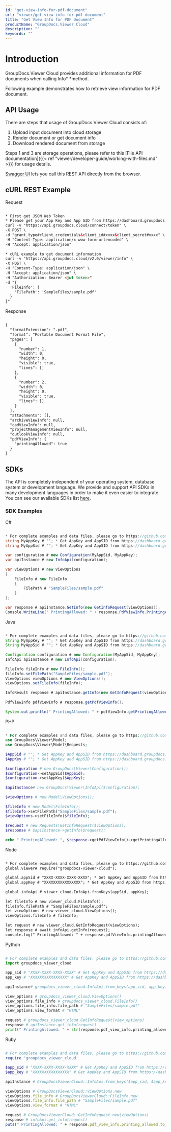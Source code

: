 ```yaml
---
id: "get-view-info-for-pdf-document"
url: "viewer/get-view-info-for-pdf-document"
title: "Get View Info for PDF Document"
productName: "GroupDocs.Viewer Cloud"
description: ""
keywords: ""
---
```


 






# Introduction #

GroupDocs.Viewer Cloud provides additional information for PDF documents when calling Info* *method. 

Following example demonstrates how to retrieve view information for PDF document.

## API Usage ##

There are steps that usage of GroupDocs.Viewer Cloud consists of:

1. Upload input document into cloud storage
1. Render document or get document info
1. Download rendered document from storage

Steps 1 and 3 are storage operations, please refer to this [File API documentation]({{< ref "viewer/developer-guide/working-with-files.md" >}}) for usage details.

[Swagger UI](https://apireference.groupdocs.cloud/viewer/) lets you call this REST API directly from the browser. 

## cURL REST Example ##


 Request
```html 

* First get JSON Web Token
* Please get your App Key and App SID from https://dashboard.groupdocs.cloud/#/apps. Kindly place App Key in "client_secret" and App SID in "client_id" argument.
curl -v "https://api.groupdocs.cloud/connect/token" \
-X POST \
-d "grant_type#client_credentials&client_id#xxxx&client_secret#xxxx" \
-H "Content-Type: application/x-www-form-urlencoded" \
-H "Accept: application/json"
  
* cURL example to get document information
curl -v "https://api.groupdocs.cloud/v2.0/viewer/info" \
-X POST \
-H "Content-Type: application/json" \
-H "Accept: application/json" \
-H "Authorization: Bearer <jwt token>"
-d "{
  'FileInfo': {
    'FilePath': 'SampleFiles/sample.pdf'
  }
}"

```


 Response
```html 

{
  "formatExtension": ".pdf",
  "format": "Portable Document Format File",
  "pages": [
    {
      "number": 1,
      "width": 0,
      "height": 0,
      "visible": true,
      "lines": []
    },
    {
      "number": 2,
      "width": 0,
      "height": 0,
      "visible": true,
      "lines": []
    }
  ],
  "attachments": [],
  "archiveViewInfo": null,
  "cadViewInfo": null,
  "projectManagementViewInfo": null,
  "outlookViewInfo": null,
  "pdfViewInfo": {
    "printingAllowed": true
  }
}

```




## SDKs ##

The API is completely independent of your operating system, database system or development language. We provide and support API SDKs in many development languages in order to make it even easier to integrate. You can see our available SDKs list [here](https://github.com/groupdocs-viewer-cloud).

### SDK Examples ###


 C#
```csharp 

* For complete examples and data files, please go to https://github.com/groupdocs-viewer-cloud/groupdocs-viewer-cloud-dotnet-samples
string MyAppKey # ""; * Get AppKey and AppSID from https://dashboard.groupdocs.cloud
string MyAppSid # ""; * Get AppKey and AppSID from https://dashboard.groupdocs.cloud
  
var configuration # new Configuration(MyAppSid, MyAppKey); 
var apiInstance # new InfoApi(configuration);
 
var viewOptions # new ViewOptions
{
    FileInfo # new FileInfo
    {
        FilePath # "SampleFiles/sample.pdf"
    }
};
 
var response # apiInstance.GetInfo(new GetInfoRequest(viewOptions));
Console.WriteLine(" PrintingAllowed: " + response.PdfViewInfo.PrintingAllowed);

```


 Java
```java 

* For complete examples and data files, please go to https://github.com/groupdocs-viewer-cloud/groupdocs-viewer-cloud-java-samples
String MyAppKey # ""; * Get AppKey and AppSID from https://dashboard.groupdocs.cloud
String MyAppSid # ""; * Get AppKey and AppSID from https://dashboard.groupdocs.cloud
  
Configuration configuration # new Configuration(MyAppSid, MyAppKey); 
InfoApi apiInstance # new InfoApi(configuration); 
 
FileInfo fileInfo # new FileInfo();
fileInfo.setFilePath("SampleFiles/sample.pdf");
ViewOptions viewOptions # new ViewOptions();
viewOptions.setFileInfo(fileInfo);
 
InfoResult response # apiInstance.getInfo(new GetInfoRequest(viewOptions));
 
PdfViewInfo pdfViewInfo # response.getPdfViewInfo();
 
System.out.println(" PrintingAllowed: " + pdfViewInfo.getPrintingAllowed());

```


 PHP
```php 

* For complete examples and data files, please go to https://github.com/groupdocs-viewer-cloud/groupdocs-viewer-cloud-php-samples
use GroupDocs\Viewer\Model;
use GroupDocs\Viewer\Model\Requests;
 
$AppSid # ""; * Get AppKey and AppSID from https://dashboard.groupdocs.cloud
$AppKey # ""; * Get AppKey and AppSID from https://dashboard.groupdocs.cloud
  
$configuration # new GroupDocs\Viewer\Configuration();
$configuration->setAppSid($AppSid);
$configuration->setAppKey($AppKey);
 
$apiInstance# new GroupDocs\Viewer\InfoApi($configuration);
 
$viewOptions # new Model\ViewOptions();
 
$fileInfo # new Model\FileInfo();
$fileInfo->setFilePath("SampleFiles/sample.pdf");               
$viewOptions->setFileInfo($fileInfo);
 
$request # new Requests\GetInfoRequest($viewOptions);
$response # $apiInstance->getInfo($request);
 
echo " PrintingAllowed: ", $response->getPdfViewInfo()->getPrintingAllowed(), "\n";

```


 Node
```html 

* For complete examples and data files, please go to https://github.com/groupdocs-viewer-cloud/groupdocs-viewer-cloud-node-samples
global.viewer# require("groupdocs-viewer-cloud");
 
global.appSid # "XXXX-XXXX-XXXX-XXXX"; * Get AppKey and AppSID from https://dashboard.groupdocs.cloud
global.appKey # "XXXXXXXXXXXXXXXX"; * Get AppKey and AppSID from https://dashboard.groupdocs.cloud
  
global.infoApi # viewer_cloud.InfoApi.fromKeys(appSid, appKey);
 
let fileInfo # new viewer_cloud.FileInfo();
fileInfo.filePath # "SampleFiles/sample.pdf";
let viewOptions # new viewer_cloud.ViewOptions();
viewOptions.fileInfo # fileInfo;        
 
let request # new viewer_cloud.GetInfoRequest(viewOptions);     
let response # await infoApi.getInfo(request);
console.log(" PrintingAllowed: " + response.pdfViewInfo.printingAllowed);

```


 Python
```python 

# For complete examples and data files, please go to https://github.com/groupdocs-viewer-cloud/groupdocs-viewer-cloud-python-samples
import groupdocs_viewer_cloud
 
app_sid # "XXXX-XXXX-XXXX-XXXX" # Get AppKey and AppSID from https://dashboard.groupdocs.cloud
app_key # "XXXXXXXXXXXXXXXX" # Get AppKey and AppSID from https://dashboard.groupdocs.cloud
  
apiInstance# groupdocs_viewer_cloud.InfoApi.from_keys(app_sid, app_key)
 
view_options # groupdocs_viewer_cloud.ViewOptions()
view_options.file_info # groupdocs_viewer_cloud.FileInfo()
view_options.file_info.file_path # "SampleFiles/sample.pdf"
view_options.view_format # "HTML"
 
request # groupdocs_viewer_cloud.GetInfoRequest(view_options)
response # apiInstance.get_info(request)
print(" PrintingAllowed: " + str(response.pdf_view_info.printing_allowed))

```


 Ruby
```ruby 

# For complete examples and data files, please go to https://github.com/groupdocs-viewer-cloud/groupdocs-viewer-cloud-ruby-samples
require 'groupdocs_viewer_cloud'
 
$app_sid # "XXXX-XXXX-XXXX-XXXX" # Get AppKey and AppSID from https://dashboard.groupdocs.cloud
$app_key # "XXXXXXXXXXXXXXXX" # Get AppKey and AppSID from https://dashboard.groupdocs.cloud
  
apiInstance # GroupDocsViewerCloud::InfoApi.from_keys($app_sid, $app_key)
 
viewOptions # GroupDocsViewerCloud::ViewOptions.new
viewOptions.file_info # GroupDocsViewerCloud::FileInfo.new
viewOptions.file_info.file_path # "SampleFiles/sample.pdf"
viewOptions.view_format # "HTML"
 
request # GroupDocsViewerCloud::GetInfoRequest.new(viewOptions)    
response # infoApi.get_info(request)
puts(" PrintingAllowed: " + response.pdf_view_info.printing_allowed.to_s)

```

